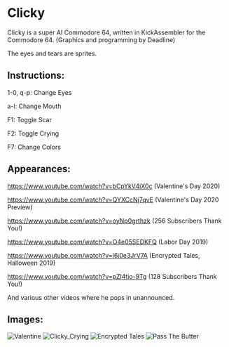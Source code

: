 # Clicky

Clicky is a super AI Commodore 64, written in KickAssembler for the Commodore 64. (Graphics and programming by Deadline)

The eyes and tears are sprites.

## Instructions:

1-0, q-p: Change Eyes

a-l: Change Mouth

F1: Toggle Scar

F2: Toggle Crying

F7: Change Colors

## Appearances:

https://www.youtube.com/watch?v=bCpYkV4iX0c (Valentine's Day 2020)

https://www.youtube.com/watch?v=QYXCcNj7qvE (Valentine's Day 2020 Preview)

https://www.youtube.com/watch?v=oyNp0grthzk (256 Subscribers Thank You!)

https://www.youtube.com/watch?v=O4e05SEDKFQ (Labor Day 2019)

https://www.youtube.com/watch?v=l6i0e3JrV7A (Encrypted Tales, Halloween 2019)

https://www.youtube.com/watch?v=pZl4tio-9Tg (128 Subscribers Thank You!)

And various other videos where he pops in unannounced.

## Images:

![Valentine](https://raw.githubusercontent.com/cityxen/APMs/master/Clicky%20(Commodore%2064)/images/valentine.png)
![Clicky_Crying](https://raw.githubusercontent.com/cityxen/APMs/master/Clicky%20(Commodore%2064)/images/click-cry.png)
![Encrypted Tales](https://raw.githubusercontent.com/cityxen/APMs/master/Clicky%20(Commodore%2064)/images/clicky-encrypted-tales.png)
![Pass The Butter](https://raw.githubusercontent.com/cityxen/APMs/master/Clicky%20(Commodore%2064)/images/clicky-pass-the-butter.png)
